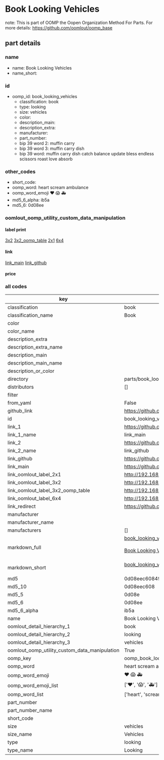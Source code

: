 # Book Looking Vehicles  

note: This is part of OOMP the Oopen Organization Method For Parts. For more details: https://github.com/oomlout/oomp_base

##  part details
  







### name
* name: Book Looking Vehicles
* name_short: 
### id
* oomp_id: book_looking_vehicles
  * classification: book
  * type: looking
  * size: vehicles
  * color: 
  * description_main: 
  * description_extra: 
  * manufacturer: 
  * part_number: 
  * bip 39 word 2: muffin carry
  * bip 39 word 3: muffin carry dish
  * bip 39 word: muffin carry dish catch balance update bless endless scissors roast love absorb

### other_codes
* short_code: 
* oomp_word: heart scream ambulance
* oomp_word_emoji :heart: :scream: :ambulance:
* md5_6_alpha: ib5a
* md5_6: 0d08ee






### oomlout_oomp_utility_custom_data_manipulation
#### label print
[3x2](http://192.168.1.245:1112/?label=oomp%20ib5a)
[3x2_oomp_table](http://192.168.1.108:1112/?label=oomp%20ib5a)
[2x1](http://192.168.1.242:1112/?label=oomp%20ib5a)
[6x4](http://192.168.1.55:1112/?label=oomp%20ib5a)    

#### link

[link_main](https://github.com/oomlout/oomlout_oomp_version_1_messy/tree/main/parts/book_looking_vehicles) [link_github](https://github.com/oomlout/oomlout_oomp_version_1_messy/tree/main/parts/book_looking_vehicles)                             

#### price







### all codes 
| key | value |  
| --- | --- |  
| classification | book |  
| classification_name | Book |  
| color |  |  
| color_name |  |  
| description_extra |  |  
| description_extra_name |  |  
| description_main |  |  
| description_main_name |  |  
| description_or_color |   |  
| directory | parts/book_looking_vehicles |  
| distributors | [] |  
| filter |  |  
| from_yaml | False |  
| github_link | https://github.com/oomlout/oomlout_oomp_part_src/tree/main/parts/book_looking_vehicles |  
| id | book_looking_vehicles |  
| link_1 | https://github.com/oomlout/oomlout_oomp_version_1_messy/tree/main/parts/book_looking_vehicles |  
| link_1_name | link_main |  
| link_2 | https://github.com/oomlout/oomlout_oomp_version_1_messy/tree/main/parts/book_looking_vehicles |  
| link_2_name | link_github |  
| link_github | https://github.com/oomlout/oomlout_oomp_version_1_messy/tree/main/parts/book_looking_vehicles |  
| link_main | https://github.com/oomlout/oomlout_oomp_version_1_messy/tree/main/parts/book_looking_vehicles |  
| link_oomlout_label_2x1 | http://192.168.1.242:1112/?label=oomp%20ib5a |  
| link_oomlout_label_3x2 | http://192.168.1.245:1112/?label=oomp%20ib5a |  
| link_oomlout_label_3x2_oomp_table | http://192.168.1.108:1112/?label=oomp%20ib5a |  
| link_oomlout_label_6x4 | http://192.168.1.55:1112/?label=oomp%20ib5a |  
| link_redirect | https://github.com/oomlout/oomlout_oomp_version_1_messy/tree/main/parts/book_looking_vehicles |  
| manufacturer |  |  
| manufacturer_name |  |  
| manufacturers | [] |  
| markdown_full | [book_looking_vehicles](none)<br>[](none)<br>[Book Looking Vehicles](none)<br><br> |  
| markdown_short | [book_looking_vehicles](none)<br><br> |  
| md5 | 0d08eec60849a2f7ba08d2407e48bc89 |  
| md5_10 | 0d08eec608 |  
| md5_5 | 0d08e |  
| md5_6 | 0d08ee |  
| md5_6_alpha | ib5a |  
| name | Book Looking Vehicles |  
| oomlout_detail_hierarchy_1 | book |  
| oomlout_detail_hierarchy_2 | looking |  
| oomlout_detail_hierarchy_3 | vehicles |  
| oomlout_oomp_utility_custom_data_manipulation | True |  
| oomp_key | oomp_book_looking_vehicles |  
| oomp_word | heart scream ambulance |  
| oomp_word_emoji | :heart: :scream: :ambulance: |  
| oomp_word_emoji_list | [':heart:', ':scream:', ':ambulance:'] |  
| oomp_word_list | ['heart', 'scream', 'ambulance'] |  
| part_number |  |  
| part_number_name |  |  
| short_code |  |  
| size | vehicles |  
| size_name | Vehicles |  
| type | looking |  
| type_name | Looking |  
